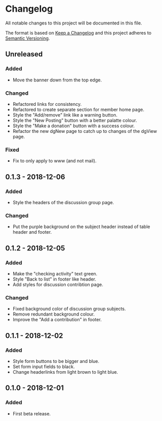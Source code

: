 # Changelog
All notable changes to this project will be documented in this file.

The format is based on [Keep a Changelog](http://keepachangelog.com/en/1.0.0/)
and this project adheres to [Semantic Versioning](http://semver.org/spec/v2.0.0.html).

## Unreleased

### Added
- Move the banner down from the top edge.

### Changed
 - Refactored links for consistency.
 - Refactored to create separate section for member home page.
 - Style the "Add/remove" link like a warning button.
 - Style the "New Posting" button with a better palatte colour. 
 - Style the "Make a donation" button with a success colour.
 - Refactor the new dgNew page to catch up to changes of the dgView page.

 ### Fixed
 - Fix to only apply to www (and not mail).

## 0.1.3 - 2018-12-06

### Added
 - Style the headers of the discussion group page.
  
### Changed
 - Put the purple background on the subject header instead of table header and footer.

## 0.1.2 - 2018-12-05

### Added
 - Make the "checking activity" text green.
 - Style "Back to list" in footer like header.
 - Add styles for discussion contribtion page.

### Changed
 - Fixed background color of discussion group subjects.
 - Remove redundant background colour.
 - Improve the "Add a contribution" in footer.

## 0.1.1 - 2018-12-02
### Added
- Style form buttons to be bigger and blue.
- Set form input fields to black.
- Change headerlinks from light brown to light blue.

## 0.1.0 - 2018-12-01
### Added
- First beta release.
